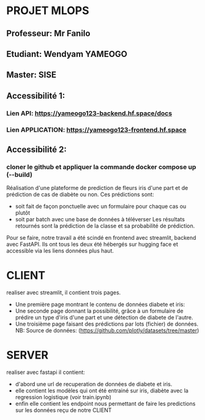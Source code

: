 


# PROJET MLOPS

## Professeur: Mr Fanilo
## Etudiant: Wendyam YAMEOGO
## Master: SISE

## Accessibilité 1: 
### Lien API: https://yameogo123-backend.hf.space/docs
### Lien APPLICATION: https://yameogo123-frontend.hf.space

## Accessibilité 2:
### cloner le github et appliquer la commande docker compose up (--build)


Réalisation d'une plateforme de prediction de fleurs iris d'une part et de prédiction de cas de diabète ou non.
Ces prédictions sont: 
- soit fait de façon ponctuelle avec un formulaire pour chaque cas ou plutôt 
- soit par batch avec une base de données à téléverser
Les résultats retournés sont la prédiction de la classe et sa probabilité de prédiction.

Pour se faire, notre travail a été scindé en frontend avec streamlit, backend avec FastAPI.
Ils ont tous les deux été hébergés sur hugging face et accessible via les liens données plus haut.


# CLIENT

realiser avec streamlit, il contient trois pages. 
- Une première page montrant le contenu de données diabete et iris: <br/>
- Une seconde page donnant la possibilité, grâce à un formulaire de prédire un type d'iris d'une part et une détection de diabete de l'autre. <br/>
- Une troisième page faisant des prédictions par lots (fichier) de données. <br/>
NB: Source de données: (https://github.com/plotly/datasets/tree/master)


# SERVER 

realiser avec fastapi il contient: 
- d'abord une url de recuperation de données de diabete et iris.
- elle contient les modèles qui ont été entrainé sur iris, diabète avec la regression logistique (voir train.ipynb)
- enfin elle contient les endpoint nous permettant de faire les predictions sur les données reçu de notre CLIENT

